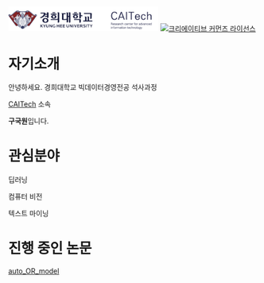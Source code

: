 <img src="./miscellaneous/logo.png" width="60%" height="60%">         <a rel="license" href="http://creativecommons.org/licenses/by-nc-nd/4.0/"><img alt="크리에이티브 커먼즈 라이선스" style="border-width:0" src="https://i.creativecommons.org/l/by-nc-nd/4.0/88x31.png" /></a><br />



# 자기소개

안녕하세요. 경희대학교 빅데이터경영전공 석사과정 

[CAITech](http://caitech.khu.ac.kr/) 소속

**구국원**입니다.<br>


# 관심분야

딥러닝

컴퓨터 비전

텍스트 마이닝


# 진행 중인 논문
[auto_OR_model](/auto_OR_model)